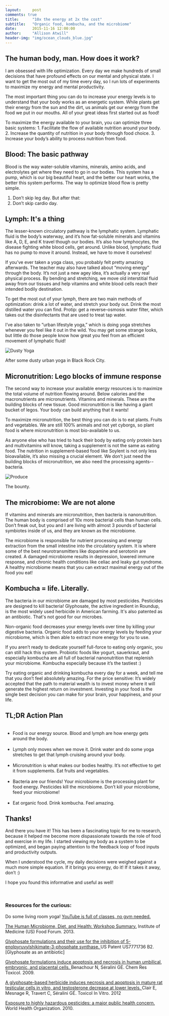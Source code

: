 ```yaml
---
layout:     post
comments: true
title:      "10x the energy at 2x the cost"
subtitle:   "Organic food, kombucha, and the microbiome"
date:       2015-11-16 12:00:00
author:     "Allison Atwill"
header-img: "img/ocean_clouds_blue.jpg"
---
```


<h2 class="section heading">The human body, man. How does it work? </h2>

<p>I am obsessed with life optimization.  Every day we make hundreds of small decisions that have profound effects on our mental and physical state.  I want to get the most out of my time every day, so I run lots of experiments to maximize my energy and mental productivity. </p>

<p>The most important thing you can do to increase your energy levels is to understand that your body works as an energetic system. While plants get their energy from the sun and the dirt, us animals get our energy from the food we put in our mouths.  All of your great ideas first started out as food!</p>

<p>To maximize the energy available to your brain, you can optimize three basic systems: 1. Facilitate the flow of available nutrition around your body. 2. Increase the quantity of nutrition in your body through food choice. 3. Increase your body’s ability to process nutrition from food. </p>


<h2 class="section heading">Blood: The basic pathway </h2>

<p>Blood is the way water-soluble vitamins, minerals, amino acids, and electrolytes get where they need to go in our bodies.  This system has a pump, which is our big beautiful heart, and the better our heart works, the better this system performs.  The way to optimize blood flow is pretty simple. </p>

<ol>
	<li>Don’t skip leg day.  But after that: </li>
	<li>Don’t skip cardio day. </li>
</ol>

<h2 class="section heading">Lymph: It's a thing </h2>

<p>The lesser-known circulatory pathway is the lymphatic system. Lymphatic fluid is the body’s waterway, and it’s how fat-soluble minerals and vitamins like A, D, E, and K travel though our bodies. It’s also how lymphocytes, the disease fighting white blood cells, get around.  Unlike blood, lymphatic fluid has no pump to move it around.  Instead, we have to move it ourselves!</p>

<p>If you’ve ever taken a yoga class, you probably felt pretty amazing afterwards.  The teacher may also have talked about “moving energy” through the body.  It’s not just a new agey idea, it’s actually a very real physical process.  By bending and stretching, we move old interstitial fluid away from our tissues and help vitamins and white blood cells reach their intended bodily destination.  </p>

<p>To get the most out of your lymph, there are two main methods of optimization: drink a lot of water, and stretch your body out.   Drink the most distilled water you can find.  Protip: get a reverse-osmosis water filter, which takes out the disinfectants that are used to treat tap water.  </p>

<p> I’ve also taken to “urban lifestyle yoga,” which is doing yoga stretches whenever you feel like it out in the wild.  You may get some strange looks, but little do those people know how great you feel from an efficient movement of lymphatic fluid! </p>

<img src="{{ site.baseurl }}/img/yoga2.jpg" alt="Dusty Yoga">

<span class="caption text-muted">After some dusty urban yoga in Black Rock City.</span>

<h2 class="section heading">Micronutrition: Lego blocks of immune response </h2>

<p>The second way to increase your available energy resources is to maximize the total volume of nutrition flowing around.  Below calories and the macronutrients are micronutrients. Vitamins and minerals. These are the building blocks of new tissue.  Good micronutrition is like having a giant bucket of legos. Your body can build anything that it wants! </p>

<p>To maximize micronutrition, the best thing you can do is to eat plants. Fruits and vegetables. We are still 100% animals and not yet cyborgs, so plant food is where micronutrition is most bio-available to us.  </p>

<p>As anyone else who has tried to hack their body by eating only protein bars and multivitamins will know, taking a supplement is not the same as eating food.  The nutrition in supplement-based food like Soylent is not only less bioavailable, it’s also missing a crucial element.  We don’t just need the building blocks of micronutrition, we also need the processing agents--bacteria. </p>

<img src="{{ site.baseurl }}/img/farmers-market.jpg" alt="Produce">

<span class="caption text-muted">The bounty.</span>

<h2 class="section heading">The microbiome: We are not alone </h2>

<p>If vitamins and minerals are micronutrition, then bacteria is nanonutrition.  The human body is comprised of 10x more bacterial cells than human cells.  Don’t freak out, but you and I are living with almost 3 pounds of bacterial symbiotes inside of us, and they are known as the microbiome.</p>

<p>The microbiome is responsible for nutrient processing and energy extraction from the small intestine into the circulatory system.  It is where some of the best neurotransmitters like dopamine and serotonin are created. A damaged microbiome results in depression, lowered immune response, and chronic health conditions like celiac and leaky gut syndrome.  A healthy microbiome means that you can extract maximal energy out of the food you eat! </p>

<h2 class="section heading">Kombucha = life. Literally. </h2>

<p>The bacteria in our microbiome are damaged by most pesticides.  Pesticides are designed to kill bacteria!   Glyphosate, the active ingredient in Roundup, is the most widely used herbicide in American farming. It's also patented as an antibiotic. That's not good for our  microbes. </p>

<p>Non-organic food decreases your energy levels over time by killing your digestive bacteria. Organic food adds to your energy levels by feeding your microbiome, which is then able to extract more energy for you to use. </p>

<p>If you aren’t ready to dedicate yourself full-force to eating only organic, you can still hack this system.  Probiotic foods like yogurt, sauerkraut, and especially kombucha are all full of bacterial nanonutrition that replenish your microbiome.  Kombucha especially because it’s the tastiest :) </p>

<p>Try eating organic and drinking kombucha every day for a week, and tell me that you don’t feel absolutely amazing. For the price sensitive: It’s widely accepted that the path to material wealth is to invest money where it will generate the highest return on investment.  Investing in your food is the single best decision you can make for your brain, your happiness,  and your life. </p>

<h2 class="section heading">TL;DR Action Plan </h2>

<ul>
<br>
<li>Food is our energy source. Blood and lymph are how energy gets around the body.</li> <br>
<li>Lymph only moves when we move it.  Drink water and do some yoga stretches to get that lymph cruising around your body.</li><br>
<li>Micronutrition is what makes our bodies healthy.  It’s not effective to get it from supplements. Eat fruits and vegetables.</li><br>
<li>Bacteria are our friends!  Your microbiome is the processing plant for food energy. Pesticides kill the microbiome. Don’t kill your microbiome, feed your microbiome!</li><br>
<li>Eat organic food. Drink kombucha. Feel amazing.</li>

</ul>

<h2 class="section heading">Thanks! </h2>

<p>And there you have it!  This has been a fascinating topic for me to research, because it helped me become more dispassionate towards the role of food and exercise in my life.  I started viewing my body as a system to be optimized, and began paying attention to the feedback loop of food inputs and productivity outputs.  </p>

<p>When I understood the cycle, my daily decisions were weighed against a much more simple equation.  If it brings you energy, do it!  If it takes it away, don’t :) </p>
<p> I hope you found this informative and useful as well! </p>

<br> 

<h3 class="section heading"> Resources for the curious: </h3>

<p>Do some living room yoga!  <a href="https://www.youtube.com/watch?v=Is8tMCpv4F8">YouTube is full of classes, no gym needed.</a> 
</p>

<p><a href="http://www.ncbi.nlm.nih.gov/books/NBK154098">The Human Microbiome, Diet, and Health: Workshop Summary.</a> Institute of Medicine (US) Food Forum. 2013. </p>

<p>  <a href="http://www.google.com/patents/US7771736"> Glyphosate formulations and their use for the inhibition of 5-enolpyruvylshikimate-3-phosphate synthase. </a> US Patent US7771736 B2. [Glyphosate as an antibiotic]</p>

<p> <a href="http://www.ncbi.nlm.nih.gov/pubmed/19105591">Glyphosate formulations induce apoptosis and necrosis in human umbilical, embryonic, and placental cells. </a>Benachour N, Séralini GE. Chem Res Toxicol. 2009. </p>

<p><a href="http://www.ncbi.nlm.nih.gov/pubmed/22200534"> A glyphosate-based herbicide induces necrosis and apoptosis in mature rat testicular cells in vitro, and testosterone decrease at lower levels.  </a> Clair E, Mesnage R, Travert C, Séralini GÉ. Toxicol In Vitro. 2012</p>

<p> <a href="http://www.who.int/ipcs/features/hazardous_pesticides.pdf">Exposure to highly hazardous pesticides: a major public health concern.</a> World Health Organization. 2010. </p>







